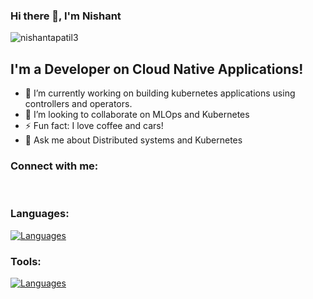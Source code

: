 ### Hi there 👋, I'm Nishant

<p align="left"> <img src="https://komarev.com/ghpvc/?username=nishantapatil3&label=Views&color=blue&style=plastic" alt="nishantapatil3" /> </p>

## I'm a Developer on Cloud Native Applications!

- 🔭 I’m currently working on building kubernetes applications using controllers and operators.
- 👯 I’m looking to collaborate on MLOps and Kubernetes
- ⚡ Fun fact: I love coffee and cars!
- 💬 Ask me about Distributed systems and Kubernetes

### Connect with me:
[![<img align="left" alt="nishantapatil3 | Linkedin" width="22px" src="https://cdn.jsdelivr.net/npm/simple-icons@v3/icons/twitter.svg" />](https://skillicons.dev/icons?i=linkedin)](https://www.linkedin.com/in/nishantapatil3/)
[![<img align="left" alt="nishantapatil3 | Twitter" width="22px" src="https://cdn.jsdelivr.net/npm/simple-icons@v3/icons/twitter.svg" />](https://skillicons.dev/icons?i=twitter)](https://twitter.com/nishantapatil3)

### Languages:
[![Languages](https://skillicons.dev/icons?i=golang,python,c,powershell,bash,md)](https://skillicons.dev)

### Tools:
[![Languages](https://skillicons.dev/icons?i=kubernetes,docker,git,jenkins,linux,openstack,kafka,nginx,prometheus)](https://skillicons.dev)

<!--
**nishantapatil3/nishantapatil3** is a ✨ _special_ ✨ repository because its `README.md` (this file) appears on your GitHub profile.

Here are some ideas to get you started:

- 🔭 I’m currently working on ...
- 🌱 I’m currently learning ...
- 👯 I’m looking to collaborate on ...
- 🤔 I’m looking for help with ...
- 💬 Ask me about ...
- 📫 How to reach me: ...
- 😄 Pronouns: ...
- ⚡ Fun fact: ...
-->
